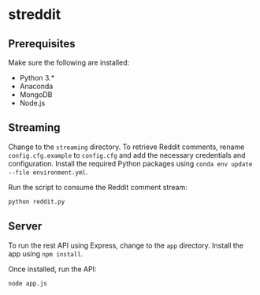 # streddit

## Prerequisites

Make sure the following are installed:
* Python 3.*
* Anaconda
* MongoDB
* Node.js

## Streaming

Change to the `streaming` directory. To retrieve Reddit comments, rename 
`config.cfg.example` to `config.cfg` and add the necessary credentials and configuration. 
Install the required Python packages using `conda env update --file environment.yml`.

Run the script to consume the Reddit comment stream:

```sh
python reddit.py
```

## Server

To run the rest API using Express, change to the `app` directory. Install the app 
using `npm install`.

Once installed, run the API:

```sh
node app.js
```